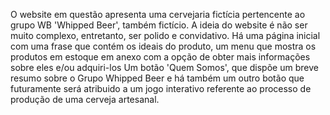 O website em questão apresenta uma cervejaria fictícia pertencente ao grupo WB 'Whipped Beer', também fictício. 
A ideia do website é não ser muito complexo, entretanto, ser polido e convidativo.
Há uma página inicial com uma frase que contém os ideais do produto, um menu que mostra os produtos em estoque em anexo com a opção de obter mais informações sobre eles e/ou adquiri-los
Um botão 'Quem Somos', que dispõe um breve resumo sobre o Grupo Whipped Beer e há também um outro botão que futuramente será atribuido a um jogo interativo referente ao processo de produção de uma cerveja artesanal.
